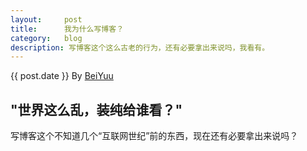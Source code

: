 ```yaml
---
layout:     post
title:      我为什么写博客？
category:   blog
description: 写博客这个这么古老的行为，还有必要拿出来说吗，我看有。
---
```

{{ post.date }} By [BeiYuu](http://beiyuu.com 'BeiYuu')

## "世界这么乱，装纯给谁看？"

写博客这个不知道几个“互联网世纪”前的东西，现在还有必要拿出来说吗？
